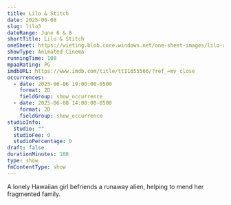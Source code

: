 ```yaml
---
title: Lilo & Stitch
date: 2025-06-08
slug: lilo3
dateRange: June 6 & 8
shortTitle: Lilo & Stitch
oneSheet: https://wieting.blob.core.windows.net/one-sheet-images/lilo-and-stitch.png
showType: Animated Cinema
runningTime: 108
mpaaRating: PG
imdbURL: https://www.imdb.com/title/tt11655566/?ref_=mv_close
occurrences:
  - date: 2025-06-06 19:00:00-0500
    format: 2D
    fieldGroup: show_occurrence
  - date: 2025-06-08 14:00:00-0500
    format: 2D
    fieldGroup: show_occurrence
studioInfo:
  studio: ""
  studioFee: 0
  studioPercentage: 0
draft: false
durationMinutes: 108
type: show
fmContentType: show
---
```

A lonely Hawaiian girl befriends a runaway alien, helping to mend her fragmented family.
